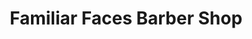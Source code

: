---
title: "Familiar Faces Barber Shop"
url: /edgewood/familiar-faces-barber-shop/
shop: Friseur
---
